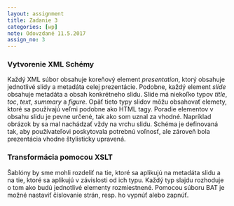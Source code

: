 ```yaml
---
layout: assignment
title: Zadanie 3
categories: [wp]
note: Odovzdané 11.5.2017
assign_no: 3
---
```


<h3>Vytvorenie XML Schémy</h3>
Každý XML súbor obsahuje koreňový element <i>presentation</i>, ktorý obsahuje jednotlivé slidy a metadáta celej prezentácie. Podobne, každý element <i>slide</i> obsahuje metadáta a obsah konkrétneho slidu. Slide má niekoľko typov <i>title</i>, <i>toc</i>, <i>text</i>, <i>summary</i> a <i>figure</i>. Opäť tieto typy slidov môžu obsahovať elemety, ktoré sa používajú veľmi podobne ako HTML tagy. Poradie elementov v obsahu slidu je pevne určené, tak ako som uznal za vhodné. Napríklad obrázok by sa mal nachádzať vždy na vrchu slidu. Schéma je definovaná tak, aby používateľovi poskytovala potrebnú voľnosť, ale zároveň bola prezentácia vhodne štylisticky upravená.

<h3>Transformácia pomocou XSLT</h3>
Šablóny by sme mohli rozdeliť na tie, ktoré sa aplikujú na metadáta slidu a na tie, ktoré sa aplikujú v závislosti od ich typu. Každý typ slajdu rozhoduje o tom ako budú jednotlivé elementy rozmiestnené. Pomocou súboru BAT je možné nastaviť číslovanie strán, resp. ho vypnúť alebo zapnúť. 
